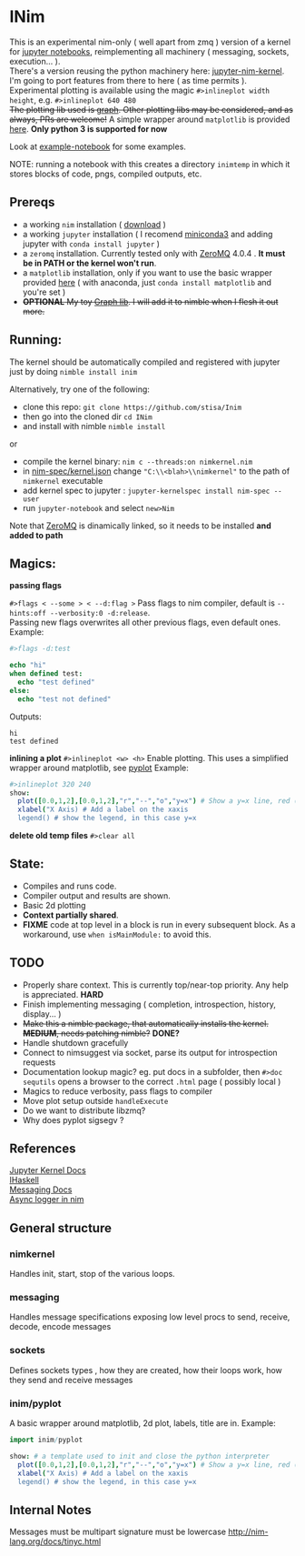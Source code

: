 INim
====

This is an experimental nim-only ( well apart from zmq ) version of a kernel for [jupyter notebooks](http://jupyter.org/), reimplementing all machinery ( messaging, sockets, execution... ).  
There's a version reusing the python machinery here: [jupyter-nim-kernel](https://github.com/stisa/jupyter-nim-kernel).  
I'm going to port features from there to here ( as time permits ).  
Experimental plotting is available using the magic `#>inlineplot width height`, e.g. `#>inlineplot 640 480`  
~~The plotting lib used is [graph](https://github.com/stisa/graph). Other plotting libs may be considered, and as always, PRs are welcome!~~
A simple wrapper around `matplotlib` is provided [here](inim/pyplot). **Only python 3 is supported for now**
  
Look at [example-notebook](https://github.com/stisa/INim/blob/master/examples/example-notebook.ipynb) for some examples.  

NOTE: running a notebook with this creates a directory `inimtemp` in which it stores blocks of code, pngs, compiled outputs, etc.

Prereqs
-------
- a working `nim` installation ( [download](http://nim-lang.org/download.html) )
- a working `jupyter` installation ( I recomend [miniconda3](http://conda.pydata.org/miniconda.html) and adding jupyter with `conda install jupyter` )
- a `zeromq` installation. Currently tested only with [ZeroMQ](http://zeromq.org/intro:get-the-software) 4.0.4 . **It must be in PATH or the kernel won't run**.
- a `matplotlib` installation, only if you want to use the basic wrapper provided [here](inim/pyplot) ( with anaconda, just `conda install matplotlib` and you're set )
- ~~**OPTIONAL** My toy [Graph lib](https://github.com/stisa/graph). I will add it to nimble when I flesh it out more.~~

Running: 
---------
The kernel should be automatically compiled and registered with jupyter just by doing `nimble install inim`

Alternatively, try one of the following:

- clone this repo: `git clone https://github.com/stisa/Inim`
- then go into the cloned dir `cd INim`
- and install with nimble `nimble install`

or

- compile the kernel binary: `nim c --threads:on nimkernel.nim`
- in [nim-spec/kernel.json](https://github.com/stisa/jupyter-nim-kernel/blob/nim-based/nim-spec/kernel.json) change 
`"C:\\<blah>\\nimkernel"` to the path of `nimkernel` executable
- add kernel spec to jupyter : `jupyter-kernelspec install nim-spec --user`
- run `jupyter-notebook` and select `new>Nim` 

Note that [ZeroMQ](http://zeromq.org/intro:get-the-software) is dinamically linked, so it needs to be installed **and added to path**  

Magics:
-------

**passing flags**

`#>flags < --some > < --d:flag >`
Pass flags to nim compiler, default is `--hints:off --verbosity:0 -d:release`.  
Passing new flags overwrites all other previous flags, even default ones.
Example: 
```nim
#>flags -d:test

echo "hi"
when defined test:
  echo "test defined"
else:
  echo "test not defined"
```
Outputs:
```
hi
test defined
```

**inlining a plot**
`#>inlineplot <w> <h>`
Enable plotting. This uses a simplified wrapper around matplotlib, see [pyplot](inim/pyplot)
Example:
```nim
#>inlineplot 320 240
show:
  plot([0.0,1,2],[0.0,1,2],"r","--","o","y=x") # Show a y=x line, red ("r"), dashed ("--"), with circle markers ("o"), and name "y=x".
  xlabel("X Axis) # Add a label on the xaxis
  legend() # show the legend, in this case y=x
```

**delete old temp files**
`#>clear all`

State:
------
- Compiles and runs code.
- Compiler output and results are shown.
- Basic 2d plotting  
- **Context partially shared**.
- **FIXME** code at top level in a block is run in every subsequent block. As a workaround, use `when isMainModule:` to avoid this.

TODO
----
- Properly share context. This is currently top/near-top priority. Any help is appreciated. **HARD**
- Finish implementing messaging ( completion, introspection, history, display... )
- ~~Make this a nimble package, that automatically installs the kernel. **MEDIUM**, needs patching nimble?~~ **DONE?**
- Handle shutdown gracefully
- Connect to nimsuggest via socket, parse its output for introspection requests
- Documentation lookup magic? eg. put docs in a subfolder, then `#>doc sequtils` opens a browser to the correct `.html` page ( possibly local )  
- Magics to reduce verbosity, pass flags to compiler
- Move plot setup outside `handleExecute`
- Do we want to distribute libzmq?
- Why does pyplot sigsegv ?

References
----------

[Jupyter Kernel Docs](https://jupyter-client.readthedocs.io/en/latest/kernels.html#kernels)  
[IHaskell](http://andrew.gibiansky.com/blog/ipython/ipython-kernels)  
[Messaging Docs](https://jupyter-client.readthedocs.io/en/latest/messaging.html)  
[Async logger in nim](https://hookrace.net/blog/writing-an-async-logger-in-nim/)  

General structure
-----------------

### nimkernel
Handles init, start, stop of the various loops. 

### messaging
Handles message specifications exposing low level procs to send, receive, decode, encode messages

### sockets
Defines sockets types , how they are created, how their loops work, how they send and receive messages

### inim/pyplot
A basic wrapper around matplotlib, 2d plot, labels, title are in.
Example:
```nim
import inim/pyplot

show: # a template used to init and close the python interpreter
  plot([0.0,1,2],[0.0,1,2],"r","--","o","y=x") # Show a y=x line, red ("r"), dashed ("--"), with circle markers ("o"), and name "y=x".
  xlabel("X Axis) # Add a label on the xaxis
  legend() # show the legend, in this case y=x
```
Internal Notes
--------------
Messages must be multipart
signature must be lowercase
http://nim-lang.org/docs/tinyc.html
